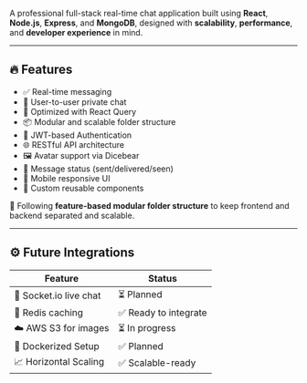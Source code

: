 
A professional full-stack real-time chat application built using **React**, **Node.js**, **Express**, and **MongoDB**, designed with **scalability**, **performance**, and **developer experience** in mind.

---

## 🔥 Features

- ✅ Real-time messaging
- 👥 User-to-user private chat
- 🧠 Optimized with React Query
- 📦 Modular and scalable folder structure
- 🔐 JWT-based Authentication
- 🌐 RESTful API architecture
- 🖼️ Avatar support via Dicebear
- 📜 Message status (sent/delivered/seen)
- 📲 Mobile responsive UI
- 🧩 Custom reusable components

📌 Following **feature-based modular folder structure** to keep frontend and backend separated and scalable.

---

## ⚙️ Future Integrations

| Feature                | Status  |
|------------------------|---------|
| 🔁 Socket.io live chat | ⏳ Planned |
| 🧠 Redis caching       | ✅ Ready to integrate |
| ☁️ AWS S3 for images   | ⏳ In progress |
| 🐳 Dockerized Setup    | ✅ Planned |
| 📈 Horizontal Scaling  | ✅ Scalable-ready |


